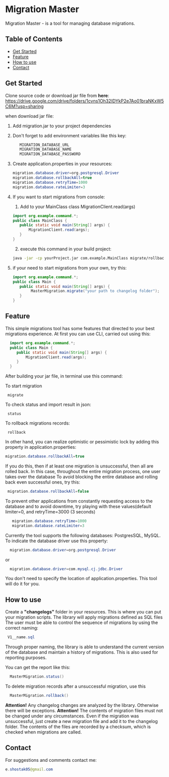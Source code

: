 # Migration Master
Migration Master - is a tool for managing database migrations.

## Table of Contents
- [Get Started](#get-started)
- [Feature](#feature)
- [How to use](#howtouse)
- [Contact](#logging)


## Get Started
Clone source code or download jar file from **here**: https://drive.google.com/drive/folders/1cvns1Oh32IDYkP2e7Ao01braNKxW5C6M?usp=sharing

when download jar file:
1) Add migration.jar to your project dependencies
2) Don't forget to add environment variables like this key:
    ```java
       MIGRATION_DATABASE_URL
       MIGRATION_DATABASE_NAME
       MIGRATION_DATABASE_PASSWORD
    ```
3) Create application.properties in your resources:
      ```java
      migration.database.driver=org.postgresql.Driver
      migration.database.rollbackAll=true
      migration.database.retryTime=1000
      migration.database.rateLimiter=3
    ```
4) If you want to start migrations from console: 
    
    1) Add to your MainClass class MigrationClient.read(args)
    ````java
    import org.example.command.*;
    public class MainClass {
       public static void main(String[] args) {
           MigrationClient.read(args);
       }
    }
   ````
    2) execute this command in your build project:
   
    ```bash
    java -jar -cp yourProject.jar com.example.MainClass migrate/rollback/status
    ```
5) if your need to start migrations from your own, try this:
    ````java
    import org.example.command.*;
    public class Main {
       public static void main(String[] args) {
            MasterMigration.migrate("your path to changelog folder");
       }
    }
   ````
    

## Feature
   This simple migrations tool has some features that directed to your best migrations experience.
At first you can use CLI, carried out using this:
 
  ````java
    import org.example.command.*;
    public class Main {
       public static void main(String[] args) {
           MigrationClient.read(args);
       }
    }
   ````
After building your jar file, in terminal use this command:

To start migration

     migrate

To check status and import result in json:

     status

To rollback migrations records:

     rollback


  In other hand, you can realize optimistic or pessimistic lock by adding this property in application.properties:
  ````java
  migration.database.rollbackAll=true
   ````
  If you do this, then if at least one migration is unsuccessful, then all are rolled back. In this case, throughout the entire migration process, one user takes over the database
To avoid blocking the entire database and rolling back even successful ones, try this:
 ````java
  migration.database.rollbackAll=false
   ````
  To prevent other applications from constantly requesting access to the database and to avoid downtime, try playing with these values ​​(default limiter=0, and retryTime=3000 (3 seconds)
 ````java
    migration.database.retryTime=1000
    migration.database.rateLimiter=3
   ````

  Currently the tool supports the following databases: PostgresSQL, MySQL.
To indicate the database driver use this property:
 ````java
   migration.database.driver=org.postgresql.Driver
   ````
or

 ````java
   migration.database.driver=com.mysql.cj.jdbc.Driver
   ````
You don't need to specify the location of application.properties. This tool will do it for you.

## How to use
Create a **"сhangelogs"** folder in your resources. This is where you can put your migration scripts.
The library will apply migrations defined as SQL files
The user must be able to control the sequence of migrations by using the correct naming: 

 ````java
  V1__name.sql
   ````
Through proper naming, the library is able to understand the current version of the database and maintain a history of migrations. This is also used for reporting purposes.

You can get the report like this:
 ````java
   MasterMigration.status()
   ````

To delete migration records after a unsuccessful migration, use this

 ````java
   MasterMigration.rollback()
   ````
**Attention!** Any changelog changes are analyzed by the library. Otherwise there will be exceptions.
**Attention!** The contents of migration files must not be changed under any circumstances. Even if the migration was unsuccessful, just create a new migration file and add it to the changelog folder. The contents of the files are recorded by a checksum, which is checked when migrations are called.
## Contact
For suggestions and comments сontact me:
````java
e.shostak05@gmail.com
   ````


